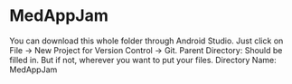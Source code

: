 # MedAppJam

You can download this whole folder through Android Studio. Just click on File -> New Project for Version Control -> Git.
Parent Directory: Should be filled in. But if not, wherever you want to put your files.
Directory Name: MedAppJam
